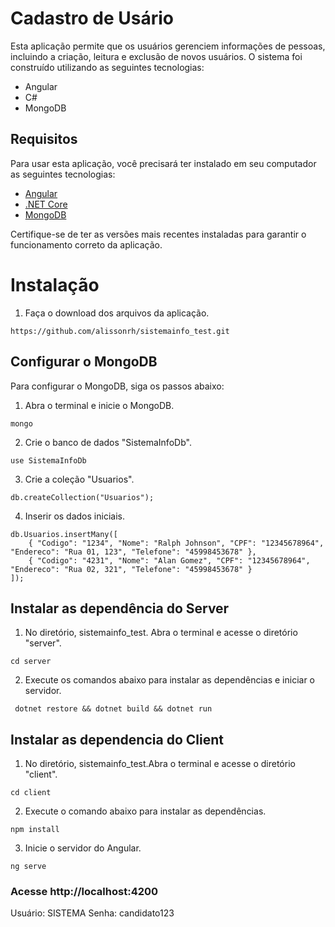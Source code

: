 # Cadastro de Usário
Esta aplicação permite que os usuários gerenciem informações de pessoas, incluindo a criação, leitura e exclusão de novos usuários. O sistema foi construído utilizando as seguintes tecnologias:

* Angular
* C#
* MongoDB

## Requisitos
Para usar esta aplicação, você precisará ter instalado em seu computador as seguintes tecnologias:

- [Angular](https://angular.io/)
- [.NET Core](https://dotnet.microsoft.com/pt-br/download)
- [MongoDB](https://www.mongodb.com/try/download/community)

Certifique-se de ter as versões mais recentes instaladas para garantir o funcionamento correto da aplicação.

# Instalação 

1. Faça o download dos arquivos da aplicação.
```
https://github.com/alissonrh/sistemainfo_test.git
```

## Configurar o MongoDB

Para configurar o MongoDB, siga os passos abaixo:

1. Abra o terminal e inicie o MongoDB.

```
mongo
```
2. Crie o banco de dados "SistemaInfoDb".
```
use SistemaInfoDb
```
3. Crie a coleção "Usuarios".
```
db.createCollection("Usuarios");
```
4. Inserir os dados iniciais.
```
db.Usuarios.insertMany([
    { "Codigo": "1234", "Nome": "Ralph Johnson", "CPF": "12345678964", "Endereco": "Rua 01, 123", "Telefone": "45998453678" }, 
    { "Codigo": "4231", "Nome": "Alan Gomez", "CPF": "12345678964", "Endereco": "Rua 02, 321", "Telefone": "45998453678" }
]);

```

## Instalar as dependência do Server

1. No diretório, sistemainfo_test. Abra o terminal e acesse o diretório "server".

```
cd server
```

2. Execute os comandos abaixo para instalar as dependências e iniciar o servidor.

```
 dotnet restore && dotnet build && dotnet run
```
## Instalar as dependencia do Client

1. No diretório, sistemainfo_test.Abra o terminal e acesse o diretório "client".

```
cd client
```

2. Execute o comando abaixo para instalar as dependências.
```shell
npm install
```
3. Inicie o servidor do Angular.


```shell
ng serve
```

### Acesse http://localhost:4200

Usuário: SISTEMA
Senha: candidato123

